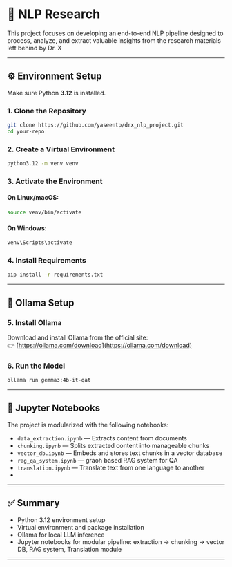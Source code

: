 # 🧠 NLP Research
This project focuses on developing an end-to-end NLP pipeline designed to process, analyze, and extract valuable insights from the research materials left behind by Dr. X


---

## ⚙️ Environment Setup

Make sure Python **3.12** is installed.

### 1. Clone the Repository

```bash
git clone https://github.com/yaseentp/drx_nlp_project.git
cd your-repo
```

### 2. Create a Virtual Environment

```bash
python3.12 -m venv venv
```

### 3. Activate the Environment

#### On Linux/macOS:

```bash
source venv/bin/activate
```

#### On Windows:

```bash
venv\Scripts\activate
```

### 4. Install Requirements

```bash
pip install -r requirements.txt
```

---

## 🐳 Ollama Setup

### 5. Install Ollama

Download and install Ollama from the official site:  
👉 [https://ollama.com/download](https://ollama.com/download)

### 6. Run the Model

```bash
ollama run gemma3:4b-it-qat
```

---

## 📒 Jupyter Notebooks

The project is modularized with the following notebooks:

- `data_extraction.ipynb` — Extracts content from documents
- `chunking.ipynb` — Splits extracted content into manageable chunks
- `vector_db.ipynb` — Embeds and stores text chunks in a vector database
- `rag_qa_system.ipynb` — graoh based RAG system for QA
- `translation.ipynb` — Translate text from one language to another 
- 

---

## ✅ Summary

- Python 3.12 environment setup
- Virtual environment and package installation
- Ollama for local LLM inference
- Jupyter notebooks for modular pipeline: extraction → chunking → vector DB, RAG system, Translation module

---


